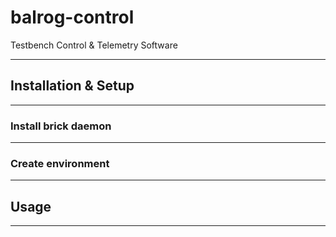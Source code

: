 # balrog-control
Testbench Control &amp; Telemetry Software

---

## Installation & Setup

---

### Install brick daemon 

---

### Create environment 

---

## Usage

--- 


